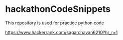 # hackathonCodeSnippets
This repository is used for practice python code

https://www.hackerrank.com/sagarchavan6210?hr_r=1
